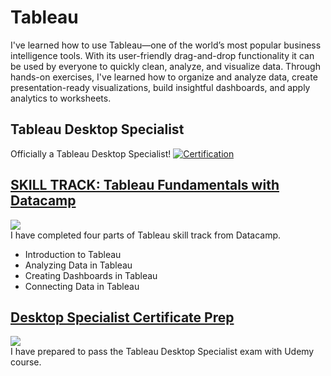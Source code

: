 # Tableau 

I've learned how to use Tableau—one of the world’s most popular business intelligence tools. 
With its user-friendly drag-and-drop functionality it can be used by everyone to quickly clean, analyze, and visualize data.
Through hands-on exercises, I've learned how to organize and analyze data, create presentation-ready visualizations, build insightful dashboards, and apply analytics to worksheets. 

## Tableau Desktop Specialist
Officially a Tableau Desktop Specialist!
[![Certification](https://user-images.githubusercontent.com/52568892/107602487-59083d00-6bef-11eb-94f5-97ea8006e630.png)](https://www.youracclaim.com/badges/54852a88-b921-4691-abc9-4312ef7a3a95?source=linked_in_profile)

<div>
  <a href="https://github.com/minji-mia/Tableau/tree/main/Datacamp">
  <h2>SKILL TRACK: Tableau Fundamentals with Datacamp</h2>
  </a>
  <a href="https://github.com/minji-mia/Tableau/blob/main/Datacamp/Datacamp%20Certificate/Tableau%20Fundamentals%20Track%20certificate.pdf" target="_blank">
  <img src=https://img.shields.io/badge/Certificate-Complete-%2303EF62?style=?flat-square&logo=DataCamp />
 </a>
<br/>
I have completed four parts of Tableau skill track from Datacamp. 

</div> 

- Introduction to Tableau
- Analyzing Data in Tableau
- Creating Dashboards in Tableau
- Connecting Data in Tableau

<div>
  <a href="https://github.com/minji-mia/Tableau/tree/main/Desktop%20Specialist%20Certificate%20Prep">
  <h2>Desktop Specialist Certificate Prep</h2>
  </a>
 <a href="https://github.com/minji-mia/Tableau/blob/main/Desktop%20Specialist%20Certificate%20Prep/udemy%20certificate.pdf" target="_blank">
  <img src=https://img.shields.io/badge/Certificate-Complete-%23EC5252?style=?flat-square&logo=Udemy />
 </a>

<br/>
I have prepared to pass the Tableau Desktop Specialist exam with Udemy course.
</div>
